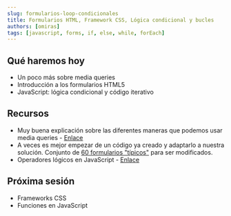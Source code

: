 ```yaml
---
slug: formularios-loop-condicionales
title: Formularios HTML, Framework CSS, Lógica condicional y bucles
authors: [omiras]
tags: [javascript, forms, if, else, while, forEach]
---
```


## Qué haremos hoy

- Un poco más sobre media queries
- Introducción a los formularios HTML5
- JavaScript: lógica condicional y código iterativo

## Recursos

- Muy buena explicación sobre las diferentes maneras que podemos usar media queries - [Enlace](https://desarrolloweb.com/articulos/css-media-queries.html)
- A veces es mejor empezar de un código ya creado y adaptarlo a nuestra solución. Conjunto de [60 formularios "típicos"](https://www.w3docs.com/learn-html/html-form-templates.html) para ser modificados.
- Operadores lógicos en JavaScript - [Enlace](https://www.freecodecamp.org/espanol/news/operadores-logicos-javascript/)

## Próxima sesión

- Frameworks CSS
- Funciones en JavaScript
